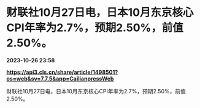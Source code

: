 # 财联社10月27日电，日本10月东京核心CPI年率为2.7%，预期2.50%，前值2.50%。

**2023-10-26 23:58**

**https://api3.cls.cn/share/article/1498501?os=web&sv=7.7.5&app=CailianpressWeb**

财联社10月27日电，日本10月东京核心CPI年率为2.7%，预期2.50%，前值2.50%。